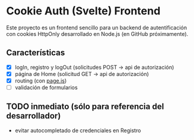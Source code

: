 # Cookie Auth (Svelte) Frontend
Este proyecto es un frontend sencillo para un backend de autentificación con cookies HttpOnly desarrollado en Node.js (en GitHub próximamente).

## Características
- [X] logIn, registro y logOut (solicitudes POST -> api de autorización)
- [X] página de Home (solicitud GET -> api de autorización)
- [X] routing (con [page.js](https://github.com/visionmedia/page.js))
- [ ] validación de formularios

## TODO inmediato (sólo para referencia del desarrollador)
- evitar autocompletado de credenciales en Registro